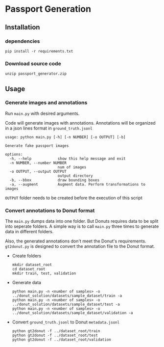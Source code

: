 # Passport Generation

## Installation

### dependencies

`pip install -r requirements.txt`

### Download source code

`unzip passport_generator.zip`

## Usage

### Generate images and annotations

Run `main.py` with desired arguments.

Code will generate images with annotations.
Annotations will be organized in a json lines format in `ground_truth.jsonl`

```plaintext
usage: python main.py [-h] [-n NUMBER] [-o OUTPUT] [-b]

Generate fake passport images

options:
  -h, --help            show this help message and exit
  -n NUMBER, --number NUMBER
                        num of images
  -o OUTPUT, --output OUTPUT
                        output directory
  -b, --bbox            draw bounding boxes
  -a, --augment         Augment data. Perform transformations to images
```

`OUTPUT` folder needs to be created before the execution of this script

### Convert annotations to Donut format

The `main.py` dumps data into one folder. But Donuts requires data to be split into seperate folders. A simple way is to call `main.py` three times to generate data in different folders.

Also, the generated annotations don't meet the Donut's requirements.  `gt2donut.py` is designed to convert the annotation file to the Donut format.

- Create folders
  
  ```shell
  mkdir dataset_root
  cd dataset_root
  mkdir train, test, validation
  ```

- Generate data
  
  ```shell
  python main.py -n <number of samples> -o ../donut_solution/datasets/sample_dataset/train -a
  python main.py -n <number of samples> -o ../donut_solution/datasets/sample_dataset/test -a
  python main.py -n <number of samples> -o ../donut_solution/datasets/sample_dataset/validation -a
  ```

- Convert `ground_truth.jsonl` to Donut `metadata.jsonl`
  
  ```shell
  python gt2donut -f ../dataset_root/train
  python gt2donut -f ../dataset_root/test
  python gt2donut -f ../dataset_root/validation
  ```
